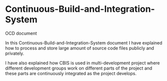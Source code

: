# Continuous-Build-and-Integration-System
OCD document

In this Continuous-Build-and-Integration-System document I have explained how to 
process and store large amount of source code files publicly and privately. 

I have also explained how CBIS is used in multi-development project where 
different development groups work on different parts of the project and 
these parts are continuously integrated as the project develops.
